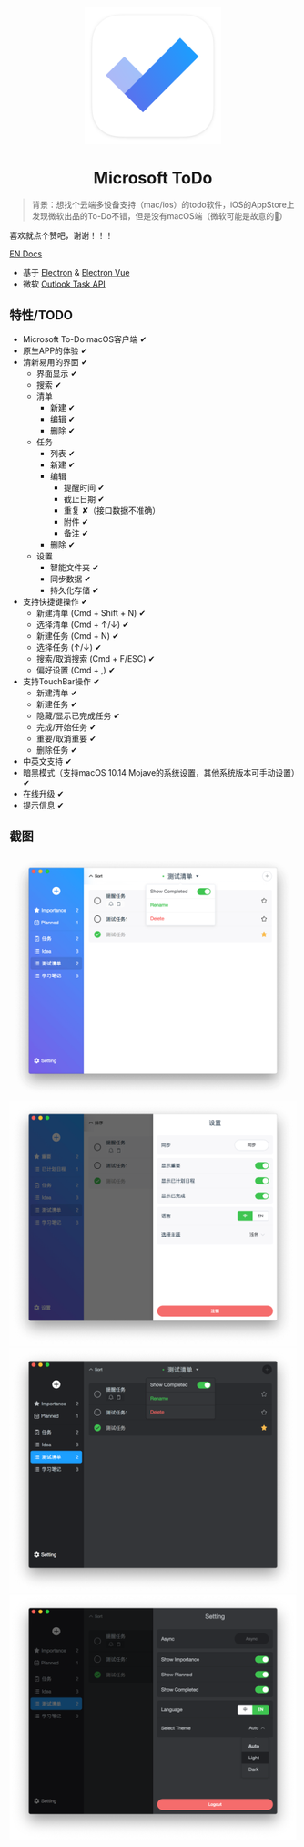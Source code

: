 <div align="center">
  <a src="https://woolson.github.io/microsoft-todo-for-mac/" target="_blank">
    <img src="build/icons/icon.png" width="240" />
  </a>
</div>

<h1 align="center">Microsoft ToDo</h1>

> 背景：想找个云端多设备支持（mac/ios）的todo软件，iOS的AppStore上发现微软出品的To-Do不错，但是没有macOS端（微软可能是故意的🤪）

喜欢就点个赞吧，谢谢！！！

[EN Docs](README_EN.md)

- 基于 [Electron](https://electronjs.org/) & [Electron Vue](https://simulatedgreg.gitbooks.io/electron-vue/)
- 微软 [Outlook Task API](https://docs.microsoft.com/en-us/previous-versions/office/office-365-api/api/version-2.0/task-rest-operations)

## 特性/TODO

- Microsoft To-Do macOS客户端 ✔︎
- 原生APP的体验 ✔︎
- 清新易用的界面 ✔︎
  - 界面显示 ✔︎
  - 搜索  ✔︎
  - 清单
    - 新建 ✔︎
    - 编辑 ✔︎
    - 删除 ✔︎
  - 任务
    - 列表 ✔︎
    - 新建 ✔︎
    - 编辑
      - 提醒时间 ✔︎
      - 截止日期 ✔︎
      - 重复 ✘（接口数据不准确）
      - 附件 ✔︎
      - 备注 ✔︎
    - 删除 ✔︎
  - 设置
    - 智能文件夹  ✔︎
    - 同步数据 ✔︎
    - 持久化存储 ✔︎
- 支持快捷键操作 ✔︎
  - 新建清单 (Cmd + Shift + N) ✔︎
  - 选择清单 (Cmd + ↑/↓) ✔︎
  - 新建任务 (Cmd + N) ✔︎
  - 选择任务 (↑/↓) ✔︎
  - 搜索/取消搜索 (Cmd + F/ESC) ✔︎
  - 偏好设置 (Cmd + ,) ✔︎
- 支持TouchBar操作 ✔︎
  - 新建清单 ✔︎
  - 新建任务 ✔︎
  - 隐藏/显示已完成任务 ✔︎
  - 完成/开始任务 ✔︎
  - 重要/取消重要 ✔︎
  - 删除任务 ✔︎
- 中英文支持 ✔︎
- 暗黑模式（支持macOS 10.14 Mojave的系统设置，其他系统版本可手动设置）✔︎
- 在线升级 ✔︎
- 提示信息 ✔︎

## 截图

![home](./website/src/assets/etc-10.png)
![setting](./website/src/assets/etc-11.png)
![dark-home](./website/src/assets/etc-08.png)
![dark-setting](./website/src/assets/etc-09.png)
